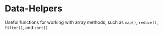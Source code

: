 # Data-Helpers
Useful functions for working with array methods, such as `map()`, `reduce()`, `filter()`, and `sort()`